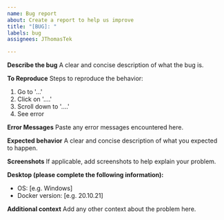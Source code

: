 ```yaml
---
name: Bug report
about: Create a report to help us improve
title: "[BUG]: "
labels: bug
assignees: JThomasTek

---
```


**Describe the bug**
A clear and concise description of what the bug is.

**To Reproduce**
Steps to reproduce the behavior:
1. Go to '...'
2. Click on '....'
3. Scroll down to '....'
4. See error

**Error Messages**
Paste any error messages encountered here.

**Expected behavior**
A clear and concise description of what you expected to happen.

**Screenshots**
If applicable, add screenshots to help explain your problem.

**Desktop (please complete the following information):**
 - OS: [e.g. Windows]
 - Docker version: [e.g. 20.10.21]

**Additional context**
Add any other context about the problem here.
